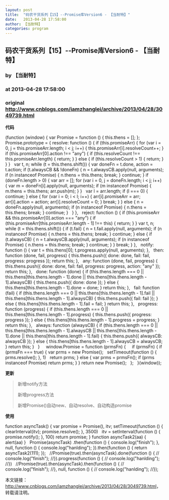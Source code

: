 ```yaml
---
layout: post
title:  "码农干货系列【15】--Promise库Version6 - 【当耐特】"
date:   2013-04-28 17:58:00
author: 【当耐特】
categories: program
---
```


## 码农干货系列【15】--Promise库Version6 - 【当耐特】
### by 【当耐特】
### at 2013-04-28 17:58:00
### original <http://www.cnblogs.com/iamzhanglei/archive/2013/04/28/3049739.html>

<p><strong>代码</strong></p>  <div>           (<span>function</span> (window) {              <span>var</span> Promise = <span>function</span> () {                  <span>this</span>.thens = [];              };              Promise.prototype = {                  resolve: <span>function</span> () {                      <span>if</span> (<span>this</span>.promiseArr) {                          <span>for</span> (<span>var</span> i = 0, j = <span>this</span>.promiseArr.length; i &lt; j; i++) {                              <span>this</span>.promiseArr[i].resolveCount++;                          }                          <span>if</span> (<span>this</span>.promiseArr[0].action !== <span>&quot;any&quot;</span>) {                              <span>if</span> (<span>this</span>.resolveCount !== <span>this</span>.promiseArr.length) {                                  <span>return</span>;                              }                          } <span>else</span> {                              <span>if</span> (<span>this</span>.resolveCount &gt; 1) {                                  <span>return</span>;                              }                          }                      }                         <span>var</span> t, n;                      <span>while</span> (t = <span>this</span>.thens.shift()) {                          <span>var</span> doneFn = t.done, action = t.action;                          <span>if</span> (t.alwaysCB &amp;&amp; !doneFn) {                              n = t.alwaysCB.apply(<span>null</span>, arguments);                              <span>if</span> (n instanceof Promise) {                                  n.thens = <span>this</span>.thens;                                  <span>break</span>;                              }                              <span>continue</span>;                          }                          <span>if</span> (doneFn.length &gt; 0) {                              <span>var</span> arr = [];                              <span>for</span> (<span>var</span> i = 0, j = doneFn.length; i &lt; j; i++) {                                  <span>var</span> m = doneFn[i].apply(<span>null</span>, arguments);                                  <span>if</span> (m instanceof Promise) {                                      m.thens = <span>this</span>.thens;                                      arr.push(m);                                  }                              }                                 <span>var</span> l = arr.length;                              <span>if</span> (l === 0) {                                  <span>continue</span>;                              } <span>else</span> {                                  <span>for</span> (<span>var</span> i = 0; i &lt; l; i++) {                                      arr[i].promiseArr = arr;                                      arr[i].action = action;                                      arr[i].resolveCount = 0;                                  }                                  <span>break</span>;                              }                          } <span>else</span> {                              n = doneFn.apply(<span>null</span>, arguments);                              <span>if</span> (n instanceof Promise) {                                  n.thens = <span>this</span>.thens;                                  <span>break</span>;                              }                              <span>continue</span>;                          }                         }                  },                     reject: <span>function</span> () {                      <span>if</span> (<span>this</span>.promiseArr &amp;&amp; <span>this</span>.promiseArr[0].action === <span>&quot;any&quot;</span>) {                          <span>if</span> (<span>this</span>.promiseArr[<span>this</span>.promiseArr.length - 1] !== <span>this</span>) {                              <span>return</span>;                          }                      }                      <span>var</span> t, n;                      <span>while</span> (t = <span>this</span>.thens.shift()) {                          <span>if</span> (t.fail) {                              n = t.fail.apply(<span>null</span>, arguments);                              <span>if</span> (n instanceof Promise) {                                  n.thens = <span>this</span>.thens;                                  <span>break</span>;                              }                              <span>continue</span>;                          } <span>else</span> {                              <span>if</span> (t.alwaysCB) {                                  n = t.alwaysCB.apply(<span>null</span>, arguments);                                  <span>if</span> (n instanceof Promise) {                                      n.thens = <span>this</span>.thens;                                      <span>break</span>;                                  }                                  <span>continue</span>;                              }                          }                          <span>break</span>;                      }                  },                     notify: <span>function</span> () {                      <span>var</span> t = <span>this</span>.thens[0];                      t.progress.apply(<span>null</span>, arguments);                  },                     then: <span>function</span> (done, fail, progress) {                      <span>this</span>.thens.push({ done: done, fail: fail, progress: progress });                      <span>return</span> <span>this</span>;                  },                     any: <span>function</span> (done, fail, progress) {                      <span>this</span>.thens.push({ done: done, fail: fail, progress: progress, action: <span>&quot;any&quot;</span> });                      <span>return</span> <span>this</span>;                  },                     done: <span>function</span> (done) {                      <span>if</span> (<span>this</span>.thens.length === 0 || <span>this</span>.thens[<span>this</span>.thens.length - 1].done || <span>this</span>.thens[<span>this</span>.thens.length - 1].alwaysCB) {                          <span>this</span>.thens.push({ done: done });                      } <span>else</span> {                          <span>this</span>.thens[<span>this</span>.thens.length - 1].done = done;                      }                      <span>return</span> <span>this</span>;                  },                     fail: <span>function</span> (fail) {                      <span>if</span> (<span>this</span>.thens.length === 0 || <span>this</span>.thens[<span>this</span>.thens.length - 1].fail || <span>this</span>.thens[<span>this</span>.thens.length - 1].alwaysCB) {                          <span>this</span>.thens.push({ fail: fail });                      } <span>else</span> {                          <span>this</span>.thens[<span>this</span>.thens.length - 1].fail = fail;                      }                      <span>return</span> <span>this</span>;                  },                     progress: <span>function</span> (progress) {                      <span>if</span> (<span>this</span>.thens.length === 0 || <span>this</span>.thens[<span>this</span>.thens.length - 1].progress) {                          <span>this</span>.thens.push({ progress: progress });                      } <span>else</span> {                          <span>this</span>.thens[<span>this</span>.thens.length - 1].progress = progress;                      }                      <span>return</span> <span>this</span>;                  },                     always: <span>function</span> (alwaysCB) {                      <span>if</span> (<span>this</span>.thens.length === 0 || <span>this</span>.thens[<span>this</span>.thens.length - 1].alwaysCB || <span>this</span>.thens[<span>this</span>.thens.length - 1].done || <span>this</span>.thens[<span>this</span>.thens.length - 1].fail) {                          <span>this</span>.thens.push({ alwaysCB: alwaysCB });                      } <span>else</span> {                          <span>this</span>.thens[<span>this</span>.thens.length - 1].alwaysCB = alwaysCB;                      }                      <span>return</span> <span>this</span>;                  }                 }                    window.Promise = <span>function</span> (prmsFn) {                        <span>if</span> (prmsFn) {                      <span>if</span> (prmsFn === <span>true</span>) {                          <span>var</span> prms = <span>new</span> Promise();                             setTimeout(<span>function</span> () {                              prms.resolve();                          }, 1)                             <span>return</span> prms;                      } <span>else</span> {                          <span>var</span> prms = prmsFn();                          <span>if</span> (prms instanceof Promise) <span>return</span> prms;                      }                  }                  <span>return</span> <span>new</span> Promise();                 };             }(window));</div><p></p><p><strong>更新</strong></p><blockquote>  <p>新增notify方法</p>  <p>新增progress方法</p>  <p>新增Promise()自动new、自动resolve、自动构造promise</p></blockquote><p><strong>使用</strong></p><div>          function asyncTask() {              var promise = Promise(), itv;              setTimeout(function () {                  clearInterval(itv);                  promise.resolve();              }, 3500)                 itv = setInterval(function () {                  promise.notify();              }, 100)              <span>return</span> promise;          }          function asyncTask2(aa) {              alert(aa)          }             Promise(asyncTask)              .then(function () {                  console.log(<span>&quot;finish&quot;</span>);              }, <span>null</span>, function () {                  console.log(<span>&quot;hanlding&quot;</span>);              }).then(function () {                  <span>return</span> asyncTask2(111);              });             <span>//Promise(true).then(asyncTask).done(function () {</span>          <span>//    console.log(&quot;finish&quot;);</span>          <span>//}).progress(function () {</span>          <span>//    console.log(&quot;hanlding&quot;);</span>          <span>//})</span>             <span>//Promise(true).then(asyncTask).then(function () {</span>          <span>//    console.log(&quot;finish&quot;);</span>          <span>//}, null, function () {</span>          <span>//    console.log(&quot;hanlding&quot;);</span>          //});</div><img src="http://www.cnblogs.com/iamzhanglei/aggbug/3049739.html?type=1" width="1" height="1" alt=""><br><p>本文链接：<a href="http://www.cnblogs.com/iamzhanglei/archive/2013/04/28/3049739.html">http://www.cnblogs.com/iamzhanglei/archive/2013/04/28/3049739.html</a>，转载请注明。</p>